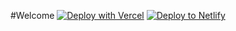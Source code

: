 #Welcome 
[![Deploy with Vercel](https://vercel.com/button)](https://github.com/GrabbitGames/Azurlitez/tree/main)
[![Deploy to Netlify](https://www.netlify.com/img/deploy/button.svg)](https://github.com/GrabbitGames/Azurlitez/tree/main)
